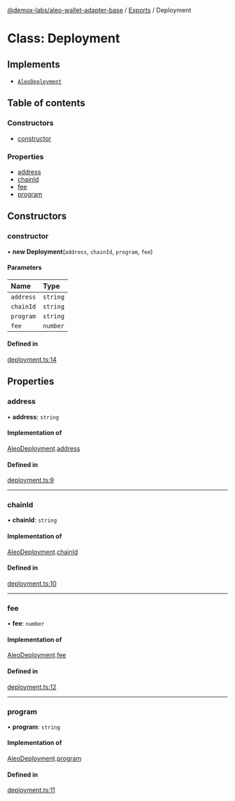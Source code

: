 [@demox-labs/aleo-wallet-adapter-base](../README.md) / [Exports](../modules.md) / Deployment

# Class: Deployment

## Implements

- [`AleoDeployment`](../interfaces/AleoDeployment.md)

## Table of contents

### Constructors

- [constructor](Deployment.md#constructor)

### Properties

- [address](Deployment.md#address)
- [chainId](Deployment.md#chainid)
- [fee](Deployment.md#fee)
- [program](Deployment.md#program)

## Constructors

### constructor

• **new Deployment**(`address`, `chainId`, `program`, `fee`)

#### Parameters

| Name | Type |
| :------ | :------ |
| `address` | `string` |
| `chainId` | `string` |
| `program` | `string` |
| `fee` | `number` |

#### Defined in

[deployment.ts:14](https://github.com/demox-labs/leo-wallet-adapter/blob/4e84099/packages/core/base/deployment.ts#L14)

## Properties

### address

• **address**: `string`

#### Implementation of

[AleoDeployment](../interfaces/AleoDeployment.md).[address](../interfaces/AleoDeployment.md#address)

#### Defined in

[deployment.ts:9](https://github.com/demox-labs/leo-wallet-adapter/blob/4e84099/packages/core/base/deployment.ts#L9)

___

### chainId

• **chainId**: `string`

#### Implementation of

[AleoDeployment](../interfaces/AleoDeployment.md).[chainId](../interfaces/AleoDeployment.md#chainid)

#### Defined in

[deployment.ts:10](https://github.com/demox-labs/leo-wallet-adapter/blob/4e84099/packages/core/base/deployment.ts#L10)

___

### fee

• **fee**: `number`

#### Implementation of

[AleoDeployment](../interfaces/AleoDeployment.md).[fee](../interfaces/AleoDeployment.md#fee)

#### Defined in

[deployment.ts:12](https://github.com/demox-labs/leo-wallet-adapter/blob/4e84099/packages/core/base/deployment.ts#L12)

___

### program

• **program**: `string`

#### Implementation of

[AleoDeployment](../interfaces/AleoDeployment.md).[program](../interfaces/AleoDeployment.md#program)

#### Defined in

[deployment.ts:11](https://github.com/demox-labs/leo-wallet-adapter/blob/4e84099/packages/core/base/deployment.ts#L11)
